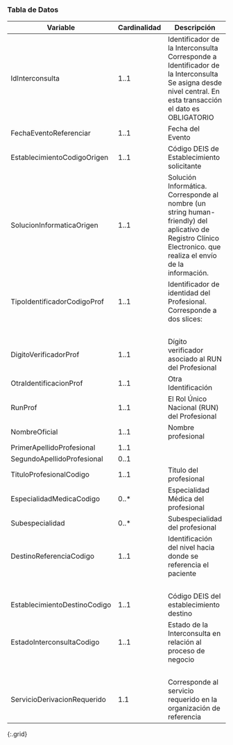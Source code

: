 ### Tabla de Datos

|         **Variable**         | **Cardinalidad** |                                                                         **Descripción**                                                                        |                            **Recurso.elemento**                           |
|------------------------------|------------------|----------------------------------------------------------------------------------------------------------------------------------------------------------------|---------------------------------------------------------------------------|
|        IdInterconsulta       |       1..1       |   Identificador de la Interconsulta Corresponde a Identificador de la Interconsulta Se asigna desde nivel central. En esta transacción el dato es OBLIGATORIO  |                        ServiceRequestLE.identifier                        |
|    FechaEventoReferenciar    |       1..1       |                                                                        Fecha del Evento                                                                        |                      MessageHeaderLE.meta.lastUpdated                     |
|  EstablecimientoCodigoOrigen |       1..1       |                                                           Código DEIS de Establecimiento solicitante                                                           |                         OrganizationLE.identifier                         |
|   SolucionInformaticaOrigen  |       1..1       | Solución Informática. Corresponde al nombre (un string human-friendly) del aplicativo de Registro Clínico Electronico. que realiza el envío de la información. |                      MessageHeaderLE.source.software                      |
|  TipoIdentificadorCodigoProf |       1..1       |                                              Identificador de identidad del Profesional. Corresponde a dos slices:                                             |                  Practitioner.identifier[RUN].value=valor                 |
|                              |                  |                                                                                                                                                                |                 Practitioner.identifier[RNPI].value=valor                 |
|     DigitoVerificadorProf    |       1..1       |                                                       Dígito verificador asociado al RUN del Profesional                                                       |            Practitioner.identifier[RUN].extension.valueString=k           |
|    OtraIdentificacionProf    |       1..1       |                                                                       Otra Identificación                                                                      |               Practitioner,identifier[otro].value=valor otro              |
|            RunProf           |       1..1       |                                                           El Rol Único Nacional (RUN) del Profesional                                                          |                Practitioner.identifier[RUN].value=VALORRUN                |
|         NombreOficial        |       1..1       |                                                                       Nombre profesional                                                                       | Practitioner.name.use=official Practitioner.name.given=[nombre1, nombre2] |
|  PrimerApellidoProfesional   |       1..1       |                                                                                                                                                                |                         Practitionername._family=                         |
|  SegundoApellidoProfesional  |       0..1       |                                                                                                                                                                |            Practitioner.name.family.extension[SegundoApellido]=           |
|    TituloProfesionalCodigo   |       1..1       |                                                                     Titulo del profesional                                                                     |                      Practitioner.qualification[TIT]                      |
|   EspecialidadMedicaCodigo   |       0..*       |                                                               Especialidad Médica del profesional                                                              |                      Practitioner.qualification[esp]                      |
|        Subespecialidad       |       0..*       |                                                                 Subespecialidad del profesional                                                                |                     Practitioner.qualification[subesp]                    |
|    DestinoReferenciaCodigo   |       1..1       |                                                  Identificación del nivel hacia donde se referencia el paciente                                                |         ServiceRequestLE.locationCode.CodeableConcept.coding.code         |
|                              |                  |                                                                                                                                                                |        ServiceRequestLE.locationCode.CodeableConcept.coding.system        |
| EstablecimientoDestinoCodigo |       1..1       |                                                             Código DEIS del establecimiento destino                                                            |                         OrganizationLE.identifier                         |
|   EstadoInterconsultaCodigo  |       1..1       |                                                  Estado de la Interconsulta en relación al proceso de negocio                                                  |        ServiceRequestLE.extensión.valueCodeableConcept.coding.code        |
|                              |                  |                                                                                                                                                                |       ServiceRequestLE.extensión.valueCodeableConcept.coding.system       |
|  ServicioDerivacionRequerido |        1.1       |                                               Corresponde al servicio requerido en la organización de referencia                                               |                           ServiceRequestLE.code                           |
{:.grid}